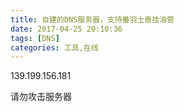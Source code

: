 ```yaml
---
title: 自建的DNS服务器，支持番羽土啬挂油管
date: 2017-04-25 20:10:36
tags: [DNS]
categories: 工具,在线
---
```

<p> 139.199.156.181</P>
<p>请勿攻击服务器</p>